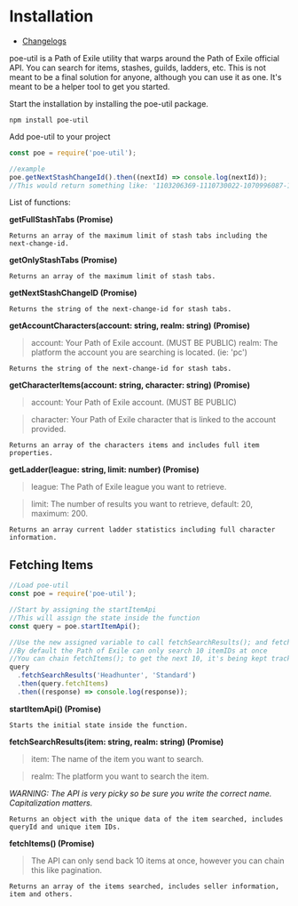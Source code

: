 # Installation

- [Changelogs](https://github.com/smallobject/poe-util/blob/main/CHANGELOG.md)

poe-util is a Path of Exile utility that warps around the Path of Exile official API. You can search for items, stashes, guilds, ladders, etc. This is not meant to be a final solution for anyone, although you can use it as one. It's meant to be a helper tool to get you started.

Start the installation by installing the poe-util package.

```
npm install poe-util
```

Add poe-util to your project

```javascript
const poe = require('poe-util');

//example
poe.getNextStashChangeId().then((nextId) => console.log(nextId));
//This would return something like: '1103206369-1110730022-1070996087-1200613805-1152047365'
```

List of functions:

**getFullStashTabs (Promise)**

```
Returns an array of the maximum limit of stash tabs including the next-change-id.
```

**getOnlyStashTabs (Promise)**

```
Returns an array of the maximum limit of stash tabs.
```

**getNextStashChangeID (Promise)**

```
Returns the string of the next-change-id for stash tabs.
```

**getAccountCharacters(account: string, realm: string) (Promise)**

> account: Your Path of Exile account. (MUST BE PUBLIC)
> realm: The platform the account you are searching is located. (ie: 'pc')

```
Returns the string of the next-change-id for stash tabs.
```

**getCharacterItems(account: string, character: string) (Promise)**

> account: Your Path of Exile account. (MUST BE PUBLIC)

> character: Your Path of Exile character that is linked to the account provided.

```
Returns an array of the characters items and includes full item properties.
```

**getLadder(league: string, limit: number) (Promise)**

> league: The Path of Exile league you want to retrieve.

> limit: The number of results you want to retrieve, default: 20, maximum: 200.

```
Returns an array current ladder statistics including full character information.
```

## Fetching Items

```js
//Load poe-util
const poe = require('poe-util');

//Start by assigning the startItemApi
//This will assign the state inside the function
const query = poe.startItemApi();

//Use the new assigned variable to call fetchSearchResults(); and fetchItems();
//By default the Path of Exile can only search 10 itemIDs at once
//You can chain fetchItems(); to get the next 10, it's being kept track of in the state
query
  .fetchSearchResults('Headhunter', 'Standard')
  .then(query.fetchItems)
  .then((response) => console.log(response));
```

**startItemApi() (Promise)**

```
Starts the initial state inside the function.
```

**fetchSearchResults(item: string, realm: string) (Promise)**

> item: The name of the item you want to search.

> realm: The platform you want to search the item.

_WARNING: The API is very picky so be sure you write the correct name. Capitalization matters._

```
Returns an object with the unique data of the item searched, includes queryId and unique item IDs.
```

**fetchItems() (Promise)**

> The API can only send back 10 items at once, however you can chain this like pagination.

```
Returns an array of the items searched, includes seller information, item and others.
```
